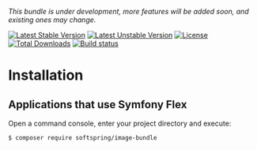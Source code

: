 
*This bundle is under development, more features will be added soon, and existing ones may change.*

[![Latest Stable Version](https://poser.pugx.org/softspring/image-bundle/v/stable.svg)](https://packagist.org/packages/softspring/image-bundle)
[![Latest Unstable Version](https://poser.pugx.org/softspring/image-bundle/v/unstable.svg)](https://packagist.org/packages/softspring/image-bundle)
[![License](https://poser.pugx.org/softspring/image-bundle/license.svg)](https://packagist.org/packages/softspring/image-bundle)
[![Total Downloads](https://poser.pugx.org/softspring/image-bundle/downloads)](https://packagist.org/packages/softspring/image-bundle)
[![Build status](https://travis-ci.com/softspring/image-bundle.svg?branch=master)](https://travis-ci.com/softspring/image-bundle)

# Installation

## Applications that use Symfony Flex

Open a command console, enter your project directory and execute:

```console
$ composer require softspring/image-bundle
```
